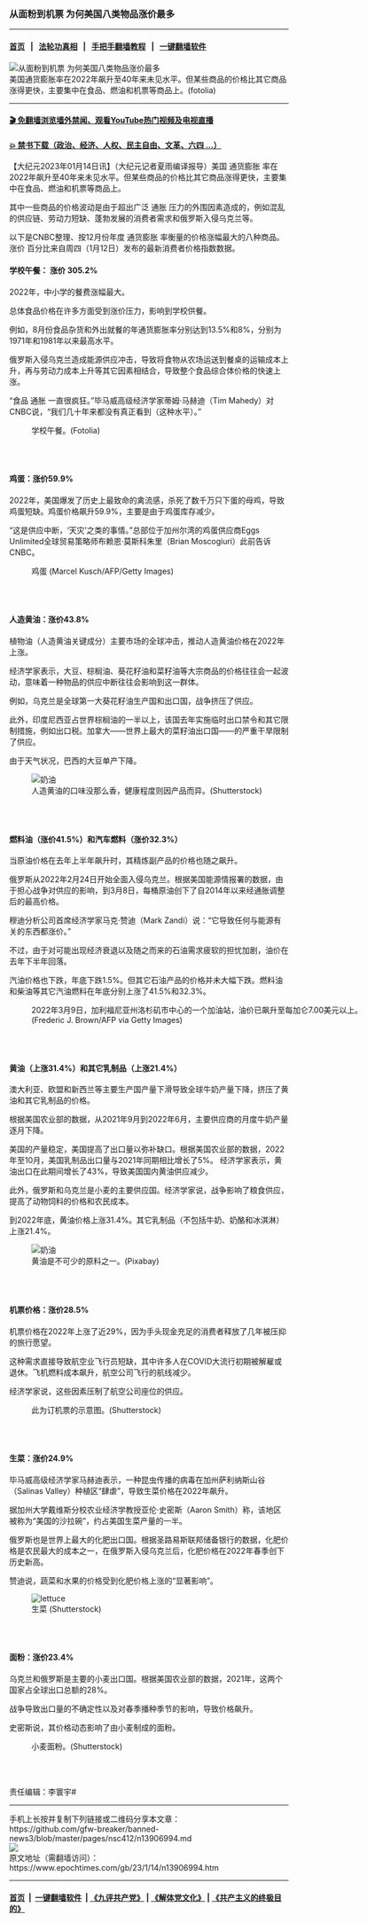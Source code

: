 ### 从面粉到机票 为何美国八类物品涨价最多
------------------------

#### [首页](https://github.com/gfw-breaker/banned-news3/blob/master/README.md) &nbsp;&nbsp;|&nbsp;&nbsp; [法轮功真相](https://github.com/begood0513/basic/blob/master/README.md)  &nbsp;&nbsp;|&nbsp;&nbsp; [手把手翻墙教程](https://github.com/gfw-breaker/guides/wiki)  &nbsp;&nbsp;|&nbsp;&nbsp; [一键翻墙软件](https://github.com/gfw-breaker/nogfw/blob/master/README.md)  



<div><img alt="从面粉到机票 为何美国八类物品涨价最多" class="attachment-djy_600_400 size-djy_600_400 wp-post-image" src="https://i.epochtimes.com/assets/uploads/2020/12/groceryshopping-600x400.jpg"/>
<div class="caption">
 美国通货膨胀率在2022年飙升至40年来未见水平。但某些商品的价格比其它商品涨得更快，主要集中在食品、燃油和机票等商品上。(fotolia)
</div></div><hr/>

#### [ 🎬  免翻墙浏览墙外禁闻、观看YouTube热门视频及电视直播](https://github.com/gfw-breaker/HelloWorld)

#### [ 💥  禁书下载（政治、经济、人权、民主自由、文革、六四 ...）](https://github.com/gfw-breaker/books/blob/master/README.md)

<div><p>
 【大纪元2023年01月14日讯】（大纪元记者夏雨编译报导）美国
 <ok href="https://www.epochtimes.com/gb/tag/%E9%80%9A%E8%B4%A7%E8%86%A8%E8%83%80.html">
  通货膨胀
 </ok>
 率在2022年飙升至40年来未见水平。但某些商品的价格比其它商品涨得更快，主要集中在食品、燃油和机票等商品上。
</p>
<p>
 其中一些商品的价格波动是由于超出广泛
 <ok href="https://www.epochtimes.com/gb/tag/%E9%80%9A%E8%83%80.html">
  通胀
 </ok>
 压力的外围因素造成的，例如混乱的供应链、劳动力短缺、蓬勃发展的消费者需求和俄罗斯入侵乌克兰等。
</p>
<p>
 以下是CNBC整理、按12月份年度
 <ok href="https://www.epochtimes.com/gb/tag/%E9%80%9A%E8%B4%A7%E8%86%A8%E8%83%80.html">
  通货膨胀
 </ok>
 率衡量的价格涨幅最大的八种商品。
 <ok href="https://www.epochtimes.com/gb/tag/%E6%B6%A8%E4%BB%B7.html">
  涨价
 </ok>
 百分比来自周四（1月12日）发布的最新消费者价格指数数据。
</p>
<h4>
 学校午餐：
 <ok href="https://www.epochtimes.com/gb/tag/%E6%B6%A8%E4%BB%B7.html">
  涨价
 </ok>
 305.2%
</h4>
<p>
 2022年，中小学的餐费涨幅最大。
</p>
<p>
 总体食品价格在许多方面受到涨价压力，影响到学校供餐。
</p>
<p>
 例如，8月份食品杂货和外出就餐的年通货膨胀率分别达到13.5%和8%，分别为1971年和1981年以来最高水平。
</p>
<p>
 俄罗斯入侵乌克兰造成能源供应冲击，导致将食物从农场运送到餐桌的运输成本上升，再与劳动力成本上升等其它因素相结合，导致整个食品综合体价格的快速上涨。
</p>
<p>
 “食品
 <ok href="https://www.epochtimes.com/gb/tag/%E9%80%9A%E8%83%80.html">
  通胀
 </ok>
 一直很疯狂。”毕马威高级经济学家蒂姆‧马赫迪（Tim Mahedy）对CNBC说，“我们几十年来都没有真正看到（这种水平）。”
</p>
<figure aria-describedby="caption-attachment-6507496" class="wp-caption aligncenter" id="attachment_6507496" style="width: 500px">
 <ok href="https://i.epochtimes.com/assets/uploads/2015/09/1509231037102617.jpg" target="_blank">
  <img alt="" class="size-full wp-image-6507496" src="https://i.epochtimes.com/assets/uploads/2015/09/1509231037102617.jpg"/>
 </ok>
 <br/><figcaption class="wp-caption-text" id="caption-attachment-6507496">
  学校午餐。(Fotolia)
 </figcaption><br/>
</figure><br/>
<h4>
 鸡蛋：涨价59.9%
</h4>
<p>
 2022年，美国爆发了历史上最致命的禽流感，杀死了数千万只下蛋的母鸡，导致鸡蛋短缺。鸡蛋价格飙升59.9%，主要是由于鸡蛋库存减少。
</p>
<p>
 “这是供应中断，‘天灾’之类的事情。”总部位于加州尔湾的鸡蛋供应商Eggs Unlimited全球贸易策略师布赖恩‧莫斯科朱里（Brian Moscogiuri）此前告诉CNBC。
</p>
<figure aria-describedby="caption-attachment-9513123" class="wp-caption aligncenter" id="attachment_9513123" style="width: 600px">
 <ok href="https://i.epochtimes.com/assets/uploads/2017/08/GettyImages-827253488.jpg" target="_blank">
  <img alt="" class="size-large wp-image-9513123" src="https://i.epochtimes.com/assets/uploads/2017/08/GettyImages-827253488-600x400.jpg"/>
 </ok>
 <br/><figcaption class="wp-caption-text" id="caption-attachment-9513123">
  鸡蛋 (Marcel Kusch/AFP/Getty Images)
 </figcaption><br/>
</figure><br/>
<h4>
 人造黄油：涨价43.8%
</h4>
<p>
 植物油（人造黄油关键成分）主要市场的全球冲击，推动人造黄油价格在2022年上涨。
</p>
<p>
 经济学家表示，大豆、棕榈油、葵花籽油和菜籽油等大宗商品的价格往往会一起波动，意味着一种物品的供应中断往往会影响到这一群体。
</p>
<p>
 例如，乌克兰是全球第一大葵花籽油生产国和出口国，战争挤压了供应。
</p>
<p>
 此外，印度尼西亚占世界棕榈油的一半以上，该国去年实施临时出口禁令和其它限制措施，例如出口税。加拿大——世界上最大的菜籽油出口国——的严重干旱限制了供应。
</p>
<p>
 由于天气状况，巴西的大豆单产下降。
</p>
<figure aria-describedby="caption-attachment-13718415" class="wp-caption aligncenter" id="attachment_13718415" style="width: 600px">
 <ok href="https://i.epochtimes.com/assets/uploads/2022/04/id13718415-shutterstock_1179001942.jpg" target="_blank">
  <img alt="奶油" class="size-large wp-image-13718415" src="https://i.epochtimes.com/assets/uploads/2022/04/id13718415-shutterstock_1179001942-600x480.jpg"/>
 </ok>
 <br/><figcaption class="wp-caption-text" id="caption-attachment-13718415">
  人造黄油的口味没那么香，健康程度则因产品而异。(Shutterstock)
 </figcaption><br/>
</figure><br/>
<h4>
 燃料油（涨价41.5%）和汽车燃料（涨价32.3%）
</h4>
<p>
 当原油价格在去年上半年飙升时，其精炼副产品的价格也随之飙升。
</p>
<p>
 俄罗斯从2022年2月24日开始全面入侵乌克兰。根据美国能源情报署的数据，由于担心战争对供应的影响，到3月8日，每桶原油创下了自2014年以来经通胀调整后的最高价格。
</p>
<p>
 穆迪分析公司首席经济学家马克‧赞迪（Mark Zandi）说：“它导致任何与能源有关的东西都涨价。”
</p>
<p>
 不过，由于对可能出现经济衰退以及随之而来的石油需求疲软的担忧加剧，油价在去年下半年回落。
</p>
<p>
 汽油价格也下跌，年底下跌1.5%。但其它石油产品的价格并未大幅下跌。燃料油和柴油等其它汽油燃料在年底分别上涨了41.5%和32.3%。
</p>
<figure aria-describedby="caption-attachment-13662463" class="wp-caption aligncenter" id="attachment_13662463" style="width: 600px">
 <ok href="https://i.epochtimes.com/assets/uploads/2022/03/id13662463-GettyImages-1239065785-600x354.jpg" target="_blank">
  <img alt="" class="size-large wp-image-13662463" src="https://i.epochtimes.com/assets/uploads/2022/03/id13662463-GettyImages-1239065785-600x354-600x354.jpg"/>
 </ok>
 <br/><figcaption class="wp-caption-text" id="caption-attachment-13662463">
  2022年3月9日，加利福尼亚州洛杉矶市中心的一个加油站，油价已飙升至每加仑7.00美元以上。(Frederic J. Brown/AFP via Getty Images)
 </figcaption><br/>
</figure><br/>
<h4>
 黄油（上涨31.4%）和其它乳制品（上涨21.4%）
</h4>
<p>
 澳大利亚、欧盟和新西兰等主要生产国产量下滑导致全球牛奶产量下降，挤压了黄油和其它乳制品的价格。
</p>
<p>
 根据美国农业部的数据，从2021年9月到2022年6月，主要供应商的月度牛奶产量逐月下降。
</p>
<p>
 美国的产量稳定，美国提高了出口量以弥补缺口。根据美国农业部的数据，2022年至10月，美国乳制品出口量与2021年同期相比增长了5%。 经济学家表示，黄油出口在此期间增长了43%，导致美国国内黄油供应减少。
</p>
<p>
 此外，俄罗斯和乌克兰是小麦的主要供应国。经济学家说，战争影响了粮食供应，提高了动物饲料的价格和农民成本。
</p>
<p>
 到2022年底，黄油价格上涨31.4%。其它乳制品（不包括牛奶、奶酪和冰淇淋）上涨21.4%。
</p>
<figure aria-describedby="caption-attachment-13583924" class="wp-caption aligncenter" id="attachment_13583924" style="width: 600px">
 <ok href="https://i.epochtimes.com/assets/uploads/2022/02/id13583924-butter-g6aa194685_1920.jpg" target="_blank">
  <img alt="奶油" class="size-large wp-image-13583924" src="https://i.epochtimes.com/assets/uploads/2022/02/id13583924-butter-g6aa194685_1920-600x391.jpg"/>
 </ok>
 <br/><figcaption class="wp-caption-text" id="caption-attachment-13583924">
  黄油是不可少的原料之一。(Pixabay)
 </figcaption><br/>
</figure><br/>
<h4>
 机票价格：涨价28.5%
</h4>
<p>
 机票价格在2022年上涨了近29%，因为手头现金充足的消费者释放了几年被压抑的旅行愿望。
</p>
<p>
 这种需求直接导致航空业飞行员短缺，其中许多人在COVID大流行初期被解雇或退休。飞机燃料成本飙升，航空公司飞行的航线减少。
</p>
<p>
 经济学家说，这些因素压制了航空公司座位的供应。
</p>
<figure aria-describedby="caption-attachment-13849423" class="wp-caption aligncenter" id="attachment_13849423" style="width: 600px">
 <ok href="https://i.epochtimes.com/assets/uploads/2022/10/id13849423-shutterstock_521636788.jpg" target="_blank">
  <img alt="" class="size-large wp-image-13849423" src="https://i.epochtimes.com/assets/uploads/2022/10/id13849423-shutterstock_521636788-600x379.jpg"/>
 </ok>
 <br/><figcaption class="wp-caption-text" id="caption-attachment-13849423">
  此为订机票的示意图。(Shutterstock)
 </figcaption><br/>
</figure><br/>
<h4>
 生菜：涨价24.9%
</h4>
<p>
 毕马威高级经济学家马赫迪表示，一种昆虫传播的病毒在加州萨利纳斯山谷（Salinas Valley）种植区“肆虐”，导致生菜价格在2022年飙升。
</p>
<p>
 据加州大学戴维斯分校农业经济学教授亚伦‧史密斯（Aaron Smith）称，该地区被称为“美国的沙拉碗”，约占美国生菜产量的一半。
</p>
<p>
 俄罗斯也是世界上最大的化肥出口国。根据圣路易斯联邦储备银行的数据，化肥价格是农民最大的成本之一，在俄罗斯入侵乌克兰后，化肥价格在2022年春季创下历史新高。
</p>
<p>
 赞迪说，蔬菜和水果的价格受到化肥价格上涨的“显著影响”。
</p>
<figure aria-describedby="caption-attachment-13516476" class="wp-caption aligncenter" id="attachment_13516476" style="width: 600px">
 <ok href="https://i.epochtimes.com/assets/uploads/2022/01/id13516476-3-shutterstock_1156310086.jpg" target="_blank">
  <img alt="lettuce" class="size-large wp-image-13516476" src="https://i.epochtimes.com/assets/uploads/2022/01/id13516476-3-shutterstock_1156310086-600x425.jpg"/>
 </ok>
 <br/><figcaption class="wp-caption-text" id="caption-attachment-13516476">
  生菜 (Shutterstock)
 </figcaption><br/>
</figure><br/>
<h4>
 面粉：涨价23.4%
</h4>
<p>
 乌克兰和俄罗斯是主要的小麦出口国。根据美国农业部的数据，2021年，这两个国家占全球出口总额的28%。
</p>
<p>
 战争导致出口量的不确定性以及对春季播种季节的影响，导致价格飙升。
</p>
<p>
 史密斯说，其价格动态影响了由小麦制成的面粉。
</p>
<figure aria-describedby="caption-attachment-13905619" class="wp-caption aligncenter" id="attachment_13905619" style="width: 600px">
 <ok href="https://i.epochtimes.com/assets/uploads/2023/01/id13905619-shutterstock_520143085.jpg" target="_blank">
  <img alt="" class="size-large wp-image-13905619" src="https://i.epochtimes.com/assets/uploads/2023/01/id13905619-shutterstock_520143085-600x394.jpg"/>
 </ok>
 <br/><figcaption class="wp-caption-text" id="caption-attachment-13905619">
  小麦面粉。(Shutterstock)
 </figcaption><br/>
</figure><br/>
<p>
 责任编辑：李寰宇#
</p>
</div>
<hr/>
手机上长按并复制下列链接或二维码分享本文章：<br/>
https://github.com/gfw-breaker/banned-news3/blob/master/pages/nsc412/n13906994.md <br/>
<a href='https://github.com/gfw-breaker/banned-news3/blob/master/pages/nsc412/n13906994.md'><img src='https://github.com/gfw-breaker/banned-news3/blob/master/pages/nsc412/n13906994.md.png'/></a> <br/>
原文地址（需翻墙访问）：https://www.epochtimes.com/gb/23/1/14/n13906994.htm


------------------------
#### [首页](https://github.com/gfw-breaker/banned-news3/blob/master/README.md) &nbsp;|&nbsp; [一键翻墙软件](https://github.com/gfw-breaker/nogfw/blob/master/README.md) &nbsp;| [《九评共产党》](https://github.com/gfw-breaker/9ping.md/blob/master/README.md#九评之一评共产党是什么) | [《解体党文化》](https://github.com/gfw-breaker/jtdwh.md/blob/master/README.md) | [《共产主义的终极目的》](https://github.com/gfw-breaker/gczydzjmd.md/blob/master/README.md)


<img src='http://gfw-breaker.win/banned-news3/pages/nsc412/n13906994.md' width='0px' height='0px'/>